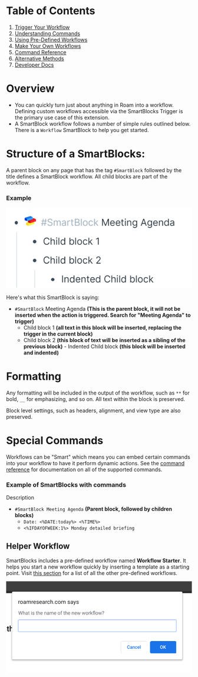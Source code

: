# Table of Contents

1. [Trigger Your Workflow](010-trigger-your-workflow)
2. [Understanding Commands](020-understanding-commands)
3. [Using Pre-Defined Workflows](030-using-pre-defined-workflows)
4. [Make Your Own Workflows](040-make-your-own-workflows)
5. [Command Reference](050-command-reference)
6. [Alternative Methods](060-alternative-methods)
7. [Developer Docs](070-developer-docs)

# Overview

- You can quickly turn just about anything in Roam into a workflow. Defining custom workflows accessible via the SmartBlocks Trigger is the primary use case of this extension.
- A SmartBlock workflow follows a number of simple rules outlined below. There is a `Workflow` SmartBlock to help you get started.

# Structure of a SmartBlocks:

A parent block on any page that has the tag `#SmartBlock` followed by the title defines a SmartBlock workflow. All child blocks are part of the workflow.

### Example

![](media/smartblocks-structure.png)

Here's what this SmartBlock is saying:

- `#SmartBlock` Meeting Agenda **(This is the parent block, it will not be inserted when the action is triggered. Search for "Meeting Agenda" to trigger)**
  - Child block 1 **(all text in this block will be inserted, replacing the trigger in the current block)**
  - Child block 2 **(this block of text will be inserted as a sibling of the previous block)** - Indented Child block **(this block will be inserted and indented)**

# Formatting

Any formatting will be included in the output of the workflow, such as `**` for bold, `__` for emphasizing, and so on. All text within the block is preserved.

Block level settings, such as headers, alignment, and view type are also preserved.

# Special Commands

Workflows can be "Smart" which means you can embed certain commands into your workflow to have it perform dynamic actions. See the [command reference]([[smartblocks/command_reference]]) for documentation on all of the supported commands.

### Example of SmartBlocks with commands

Description

- `#SmartBlock Meeting Agenda` **(Parent block, followed by children blocks)**
  - `Date: <%DATE:today%> <%TIME%>`
  - `<%IFDAYOFWEEK:1%> Monday detailed briefing`

## Helper Workflow

SmartBlocks includes a pre-defined workflow named **Workflow Starter**. It helps you start a new workflow quickly by inserting a template as a starting point. Visit [this section](Using-Pre-Defined-Workflows) for a list of all the other pre-defined workflows.

![](media/helper-workflow.png)
